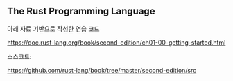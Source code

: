 ## The Rust Programming Language

아래 자료 기반으로 작성한 연습 코드

https://doc.rust-lang.org/book/second-edition/ch01-00-getting-started.html


소스코드:

https://github.com/rust-lang/book/tree/master/second-edition/src

